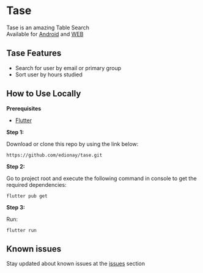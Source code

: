 # Tase

Tase is an amazing Table Search <br />
Available for [Android](https://github.com/edionay/tase/releases) and [WEB](https://tase.edionay.com)

## Tase Features

- Search for user by email or primary group
- Sort user by hours studied

## How to Use Locally

**Prerequisites**

- [Flutter](https://flutter.dev/)

**Step 1:**

Download or clone this repo by using the link below:

```
https://github.com/edionay/tase.git
```

**Step 2:**

Go to project root and execute the following command in console to get the required dependencies: 

```
flutter pub get 
```

**Step 3:**

Run:

```
flutter run 
```

## Known issues

Stay updated about known issues at the [issues](https://github.com/edionay/tase/issues?q=is%3Aopen+is%3Aissue+label%3Abug) section
